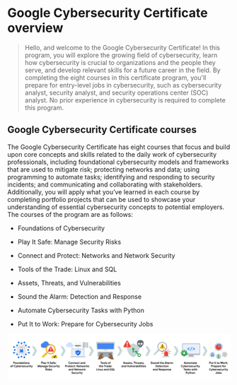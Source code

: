 # Google Cybersecurity Certificate overview

> Hello, and welcome to the Google Cybersecurity Certificate! In this program, you will explore the growing field of cybersecurity, learn how cybersecurity is crucial to organizations and the people they serve, and develop relevant skills for a future career in the field. By completing the eight courses in this certificate program, you'll prepare for entry-level jobs in cybersecurity, such as cybersecurity analyst, security analyst, and security operations center (SOC) analyst. No prior experience in cybersecurity is required to complete this program.

## Google Cybersecurity Certificate courses

The Google Cybersecurity Certificate has eight courses that focus and build upon core concepts and skills related to the daily work of cybersecurity professionals, including foundational cybersecurity models and frameworks that are used to mitigate risk; protecting networks and data; using programming to automate tasks; identifying and responding to security incidents; and communicating and collaborating with stakeholders. Additionally, you will apply what you’ve learned in each course by completing portfolio projects that can be used to showcase your understanding of essential cybersecurity concepts to potential employers. The courses of the program are as follows:

- Foundations of Cybersecurity

- Play It Safe: Manage Security Risks
 
- Connect and Protect: Networks and Network Security
 
- Tools of the Trade: Linux and SQL
 
- Assets, Threats, and Vulnerabilities
 
- Sound the Alarm: Detection and Response

- Automate Cybersecurity Tasks with Python
 
- Put It to Work: Prepare for Cybersecurity Jobs

![Google Cybersecurity Certificate courses](courses.png)